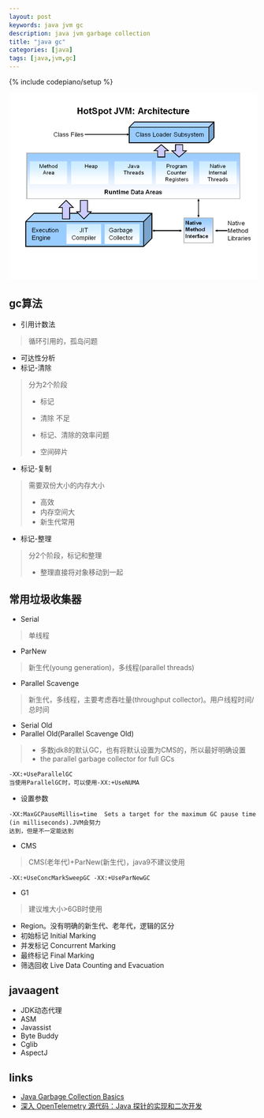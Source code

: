 ```yaml
---
layout: post
keywords: java jvm gc
description: java jvm garbage collection 
title: "java gc"
categories: [java]
tags: [java,jvm,gc]
---
```

{% include codepiano/setup %}

<img src="/image/java_jvm.png" />

## gc算法

* 引用计数法

> 循环引用的，孤岛问题

* 可达性分析
* 标记-清除

> 分为2个阶段
>
> * 标记
> * 清除
> 不足
>
> * 标记、清除的效率问题
> * 空间碎片

* 标记-复制

> 需要双份大小的内存大小
>
> * 高效
> * 内存空间大
> * 新生代常用

* 标记-整理
>
> 分2个阶段，标记和整理
>
> * 整理直接将对象移动到一起

## 常用垃圾收集器

* Serial

> 单线程

* ParNew

> 新生代(young generation)，多线程(parallel threads)

* Parallel Scavenge

> 新生代，多线程，主要考虑吞吐量(throughput collector)。用户线程时间/总时间

* Serial Old
* Parallel Old(Parallel Scavenge Old)

> * 多数jdk8的默认GC，也有将默认设置为CMS的，所以最好明确设置
> * the parallel garbage collector for full GCs

```shell
-XX:+UseParallelGC
当使用ParallelGC时，可以使用-XX:+UseNUMA
```

* 设置参数

```shell
-XX:MaxGCPauseMillis=time  Sets a target for the maximum GC pause time (in milliseconds).JVM会努力
达到，但是不一定能达到
```

* CMS

> CMS(老年代)+ParNew(新生代)，java9不建议使用

```shell
-XX:+UseConcMarkSweepGC -XX:+UseParNewGC
```

* G1

> 建议堆大小>6GB时使用

* Region。没有明确的新生代、老年代，逻辑的区分
* 初始标记 Initial Marking
* 并发标记 Concurrent Marking
* 最终标记 Final Marking
* 筛选回收 Live Data Counting and Evacuation

## javaagent

* JDK动态代理
* ASM
* Javassist
* Byte Buddy
* Cglib
* AspectJ

## links

* [Java Garbage Collection Basics](https://www.oracle.com/webfolder/technetwork/tutorials/obe/java/gc01/index.html)
* [深入 OpenTelemetry 源代码：Java 探针的实现和二次开发](https://www.infoq.cn/article/sLiRwa72fHzWvzC2HmKf)
